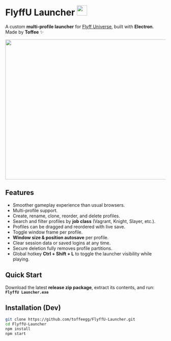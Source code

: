 # FlyffU Launcher <img src="https://github.com/toffeegg/FlyffU-Launcher/blob/main/icon.png" width="32" height="32" />

A custom **multi-profile launcher** for [Flyff Universe](https://universe.flyff.com/play), built with **Electron**.  
Made by **Toffee** ✨

<img src="https://github.com/toffeegg/FlyffU-Launcher/blob/main/images/Screenshot%202025-09-20%20043728.png" width="520" height="440" />

## Features
- Smoother gameplay experience than usual browsers.  
- Multi-profile support.  
- Create, rename, clone, reorder, and delete profiles.  
- Search and filter profiles by **job class** (Vagrant, Knight, Slayer, etc.).  
- Profiles can be dragged and reordered with live save.  
- Toggle window frame per profile.  
- **Window size & position autosave** per profile.  
- Clear session data or saved logins at any time.  
- Secure deletion fully removes profile partitions.  
- Global hotkey **Ctrl + Shift + L** to toggle the launcher visibility while playing.  

## Quick Start
Download the latest **release zip package**, extract its contents, and run:  
**`FlyffU Launcher.exe`**

## Installation (Dev)
```bash
git clone https://github.com/toffeegg/FlyffU-Launcher.git
cd FlyffU-Launcher
npm install
npm start
